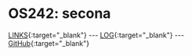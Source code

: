 ---
---

# OS242: secona

[LINKS](LINKS/){:target="_blank"} --- [LOG](TXT/mylog.txt){:target="_blank"} --- [GitHub](https://github.com/secone/os242/){:target="_blank"}
